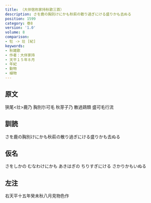 ```yaml
---
title: （大伴宿祢家持秋歌三首）
description: さを鹿の胸別けにかも秋萩の散り過ぎにける盛りかも去ぬる
position: 1599
category: 巻8
version: '1.0'
volume: 8
comparison:
- 牡 -> 壮 [紀]
keywords:
- 秋雑歌
- 作者：大伴家持
- 天平１５年８月
- 年紀
- 動物
- 植物
---
```


## 原文

狭尾<壮>鹿乃 胸別尓可毛 秋芽子乃 散過鶏類 盛可毛行流

## 訓読

さを鹿の胸別けにかも秋萩の散り過ぎにける盛りかも去ぬる

## 仮名

さをしかの むなわけにかも あきはぎの ちりすぎにける さかりかもいぬる

## 左注

右天平十五年癸未秋八月見物色作
